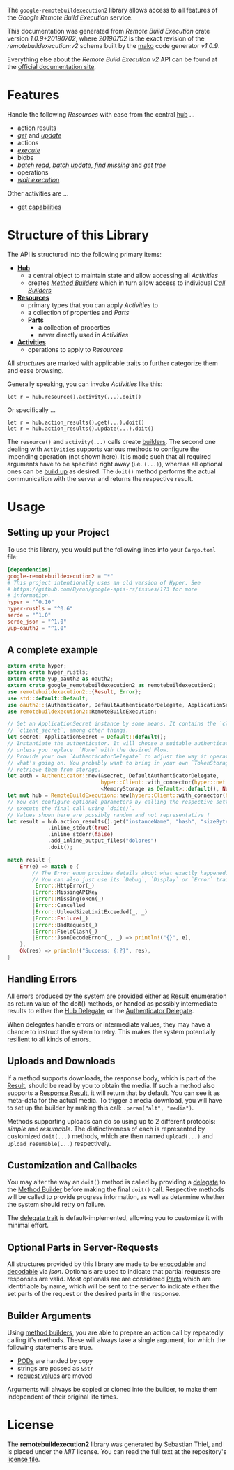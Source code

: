 <!---
DO NOT EDIT !
This file was generated automatically from 'src/mako/api/README.md.mako'
DO NOT EDIT !
-->
The `google-remotebuildexecution2` library allows access to all features of the *Google Remote Build Execution* service.

This documentation was generated from *Remote Build Execution* crate version *1.0.9+20190702*, where *20190702* is the exact revision of the *remotebuildexecution:v2* schema built by the [mako](http://www.makotemplates.org/) code generator *v1.0.9*.

Everything else about the *Remote Build Execution* *v2* API can be found at the
[official documentation site](https://cloud.google.com/remote-build-execution/docs/).
# Features

Handle the following *Resources* with ease from the central [hub](https://docs.rs/google-remotebuildexecution2/1.0.9+20190702/google_remotebuildexecution2/struct.RemoteBuildExecution.html) ... 

* action results
 * [*get*](https://docs.rs/google-remotebuildexecution2/1.0.9+20190702/google_remotebuildexecution2/struct.ActionResultGetCall.html) and [*update*](https://docs.rs/google-remotebuildexecution2/1.0.9+20190702/google_remotebuildexecution2/struct.ActionResultUpdateCall.html)
* actions
 * [*execute*](https://docs.rs/google-remotebuildexecution2/1.0.9+20190702/google_remotebuildexecution2/struct.ActionExecuteCall.html)
* blobs
 * [*batch read*](https://docs.rs/google-remotebuildexecution2/1.0.9+20190702/google_remotebuildexecution2/struct.BlobBatchReadCall.html), [*batch update*](https://docs.rs/google-remotebuildexecution2/1.0.9+20190702/google_remotebuildexecution2/struct.BlobBatchUpdateCall.html), [*find missing*](https://docs.rs/google-remotebuildexecution2/1.0.9+20190702/google_remotebuildexecution2/struct.BlobFindMissingCall.html) and [*get tree*](https://docs.rs/google-remotebuildexecution2/1.0.9+20190702/google_remotebuildexecution2/struct.BlobGetTreeCall.html)
* operations
 * [*wait execution*](https://docs.rs/google-remotebuildexecution2/1.0.9+20190702/google_remotebuildexecution2/struct.OperationWaitExecutionCall.html)

Other activities are ...

* [get capabilities](https://docs.rs/google-remotebuildexecution2/1.0.9+20190702/google_remotebuildexecution2/struct.MethodGetCapabilityCall.html)



# Structure of this Library

The API is structured into the following primary items:

* **[Hub](https://docs.rs/google-remotebuildexecution2/1.0.9+20190702/google_remotebuildexecution2/struct.RemoteBuildExecution.html)**
    * a central object to maintain state and allow accessing all *Activities*
    * creates [*Method Builders*](https://docs.rs/google-remotebuildexecution2/1.0.9+20190702/google_remotebuildexecution2/trait.MethodsBuilder.html) which in turn
      allow access to individual [*Call Builders*](https://docs.rs/google-remotebuildexecution2/1.0.9+20190702/google_remotebuildexecution2/trait.CallBuilder.html)
* **[Resources](https://docs.rs/google-remotebuildexecution2/1.0.9+20190702/google_remotebuildexecution2/trait.Resource.html)**
    * primary types that you can apply *Activities* to
    * a collection of properties and *Parts*
    * **[Parts](https://docs.rs/google-remotebuildexecution2/1.0.9+20190702/google_remotebuildexecution2/trait.Part.html)**
        * a collection of properties
        * never directly used in *Activities*
* **[Activities](https://docs.rs/google-remotebuildexecution2/1.0.9+20190702/google_remotebuildexecution2/trait.CallBuilder.html)**
    * operations to apply to *Resources*

All *structures* are marked with applicable traits to further categorize them and ease browsing.

Generally speaking, you can invoke *Activities* like this:

```Rust,ignore
let r = hub.resource().activity(...).doit()
```

Or specifically ...

```ignore
let r = hub.action_results().get(...).doit()
let r = hub.action_results().update(...).doit()
```

The `resource()` and `activity(...)` calls create [builders][builder-pattern]. The second one dealing with `Activities` 
supports various methods to configure the impending operation (not shown here). It is made such that all required arguments have to be 
specified right away (i.e. `(...)`), whereas all optional ones can be [build up][builder-pattern] as desired.
The `doit()` method performs the actual communication with the server and returns the respective result.

# Usage

## Setting up your Project

To use this library, you would put the following lines into your `Cargo.toml` file:

```toml
[dependencies]
google-remotebuildexecution2 = "*"
# This project intentionally uses an old version of Hyper. See
# https://github.com/Byron/google-apis-rs/issues/173 for more
# information.
hyper = "^0.10"
hyper-rustls = "^0.6"
serde = "^1.0"
serde_json = "^1.0"
yup-oauth2 = "^1.0"
```

## A complete example

```Rust
extern crate hyper;
extern crate hyper_rustls;
extern crate yup_oauth2 as oauth2;
extern crate google_remotebuildexecution2 as remotebuildexecution2;
use remotebuildexecution2::{Result, Error};
use std::default::Default;
use oauth2::{Authenticator, DefaultAuthenticatorDelegate, ApplicationSecret, MemoryStorage};
use remotebuildexecution2::RemoteBuildExecution;

// Get an ApplicationSecret instance by some means. It contains the `client_id` and 
// `client_secret`, among other things.
let secret: ApplicationSecret = Default::default();
// Instantiate the authenticator. It will choose a suitable authentication flow for you, 
// unless you replace  `None` with the desired Flow.
// Provide your own `AuthenticatorDelegate` to adjust the way it operates and get feedback about 
// what's going on. You probably want to bring in your own `TokenStorage` to persist tokens and
// retrieve them from storage.
let auth = Authenticator::new(&secret, DefaultAuthenticatorDelegate,
                              hyper::Client::with_connector(hyper::net::HttpsConnector::new(hyper_rustls::TlsClient::new())),
                              <MemoryStorage as Default>::default(), None);
let mut hub = RemoteBuildExecution::new(hyper::Client::with_connector(hyper::net::HttpsConnector::new(hyper_rustls::TlsClient::new())), auth);
// You can configure optional parameters by calling the respective setters at will, and
// execute the final call using `doit()`.
// Values shown here are possibly random and not representative !
let result = hub.action_results().get("instanceName", "hash", "sizeBytes")
             .inline_stdout(true)
             .inline_stderr(false)
             .add_inline_output_files("dolores")
             .doit();

match result {
    Err(e) => match e {
        // The Error enum provides details about what exactly happened.
        // You can also just use its `Debug`, `Display` or `Error` traits
         Error::HttpError(_)
        |Error::MissingAPIKey
        |Error::MissingToken(_)
        |Error::Cancelled
        |Error::UploadSizeLimitExceeded(_, _)
        |Error::Failure(_)
        |Error::BadRequest(_)
        |Error::FieldClash(_)
        |Error::JsonDecodeError(_, _) => println!("{}", e),
    },
    Ok(res) => println!("Success: {:?}", res),
}

```
## Handling Errors

All errors produced by the system are provided either as [Result](https://docs.rs/google-remotebuildexecution2/1.0.9+20190702/google_remotebuildexecution2/enum.Result.html) enumeration as return value of 
the doit() methods, or handed as possibly intermediate results to either the 
[Hub Delegate](https://docs.rs/google-remotebuildexecution2/1.0.9+20190702/google_remotebuildexecution2/trait.Delegate.html), or the [Authenticator Delegate](https://docs.rs/yup-oauth2/*/yup_oauth2/trait.AuthenticatorDelegate.html).

When delegates handle errors or intermediate values, they may have a chance to instruct the system to retry. This 
makes the system potentially resilient to all kinds of errors.

## Uploads and Downloads
If a method supports downloads, the response body, which is part of the [Result](https://docs.rs/google-remotebuildexecution2/1.0.9+20190702/google_remotebuildexecution2/enum.Result.html), should be
read by you to obtain the media.
If such a method also supports a [Response Result](https://docs.rs/google-remotebuildexecution2/1.0.9+20190702/google_remotebuildexecution2/trait.ResponseResult.html), it will return that by default.
You can see it as meta-data for the actual media. To trigger a media download, you will have to set up the builder by making
this call: `.param("alt", "media")`.

Methods supporting uploads can do so using up to 2 different protocols: 
*simple* and *resumable*. The distinctiveness of each is represented by customized 
`doit(...)` methods, which are then named `upload(...)` and `upload_resumable(...)` respectively.

## Customization and Callbacks

You may alter the way an `doit()` method is called by providing a [delegate](https://docs.rs/google-remotebuildexecution2/1.0.9+20190702/google_remotebuildexecution2/trait.Delegate.html) to the 
[Method Builder](https://docs.rs/google-remotebuildexecution2/1.0.9+20190702/google_remotebuildexecution2/trait.CallBuilder.html) before making the final `doit()` call. 
Respective methods will be called to provide progress information, as well as determine whether the system should 
retry on failure.

The [delegate trait](https://docs.rs/google-remotebuildexecution2/1.0.9+20190702/google_remotebuildexecution2/trait.Delegate.html) is default-implemented, allowing you to customize it with minimal effort.

## Optional Parts in Server-Requests

All structures provided by this library are made to be [enocodable](https://docs.rs/google-remotebuildexecution2/1.0.9+20190702/google_remotebuildexecution2/trait.RequestValue.html) and 
[decodable](https://docs.rs/google-remotebuildexecution2/1.0.9+20190702/google_remotebuildexecution2/trait.ResponseResult.html) via *json*. Optionals are used to indicate that partial requests are responses 
are valid.
Most optionals are are considered [Parts](https://docs.rs/google-remotebuildexecution2/1.0.9+20190702/google_remotebuildexecution2/trait.Part.html) which are identifiable by name, which will be sent to 
the server to indicate either the set parts of the request or the desired parts in the response.

## Builder Arguments

Using [method builders](https://docs.rs/google-remotebuildexecution2/1.0.9+20190702/google_remotebuildexecution2/trait.CallBuilder.html), you are able to prepare an action call by repeatedly calling it's methods.
These will always take a single argument, for which the following statements are true.

* [PODs][wiki-pod] are handed by copy
* strings are passed as `&str`
* [request values](https://docs.rs/google-remotebuildexecution2/1.0.9+20190702/google_remotebuildexecution2/trait.RequestValue.html) are moved

Arguments will always be copied or cloned into the builder, to make them independent of their original life times.

[wiki-pod]: http://en.wikipedia.org/wiki/Plain_old_data_structure
[builder-pattern]: http://en.wikipedia.org/wiki/Builder_pattern
[google-go-api]: https://github.com/google/google-api-go-client

# License
The **remotebuildexecution2** library was generated by Sebastian Thiel, and is placed 
under the *MIT* license.
You can read the full text at the repository's [license file][repo-license].

[repo-license]: https://github.com/Byron/google-apis-rsblob/master/LICENSE.md
